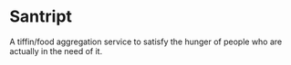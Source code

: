 # Santript
A tiffin/food aggregation service to satisfy the hunger of people who are actually in the need of it.
